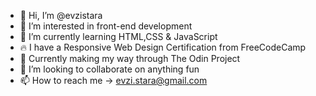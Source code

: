 - 👋 Hi, I’m @evzistara
- 👀 I’m interested in front-end development
- 🌱 I’m currently learning HTML,CSS & JavaScript
- 🔥 I have a Responsive Web Design Certification from FreeCodeCamp
- 🚀 Currently making my way through The Odin Project
- 💞️ I’m looking to collaborate on anything fun 
- 📫 How to reach me -> evzi.stara@gmail.com

<!---
evzistara/evzistara is a ✨ special ✨ repository because its `README.md` (this file) appears on your GitHub profile.
You can click the Preview link to take a look at your changes.
--->
